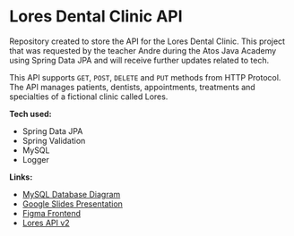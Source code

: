 # Lores Dental Clinic API
Repository created to store the API for the Lores Dental Clinic. This project that was requested by the teacher Andre during the Atos Java Academy using Spring Data JPA
and will receive further updates related to tech.

This API supports <code>GET</code>, <code>POST</code>, <code>DELETE</code> and <code>PUT</code> methods from HTTP Protocol. The API manages patients, dentists, appointments, treatments and specialties of a fictional clinic called Lores.

<b>Tech used:</b>
<ul>
<li>Spring Data JPA</li>
<li>Spring Validation</li>
<li>MySQL</li>
<li>Logger</li></ul>

<b>Links:</b>
<ul>
<li>
<a href="https://drive.google.com/file/d/1dhDSyK5W72HLbJGhAsxQ3gSPgVpraLtO/view?usp=sharing">MySQL Database Diagram</a>
</li>
<li>
<a href="https://drive.google.com/file/d/12kylnNFRyILYy39qLXna_biyDcEnKy1W/view?usp=sharing">Google Slides Presentation</a>
</li>
<li>
<a href="https://www.figma.com/file/knJQ6cFE0HcxCKWGURPIEr/Lores?node-id=0%3A1&t=NXqI9WkSxPoOro39-1">Figma Frontend</a>
</li>
<li>
<a href="https://github.com/gxlpes/lores/tree/api_v2">Lores API v2</a>
</l1>
</ul>

